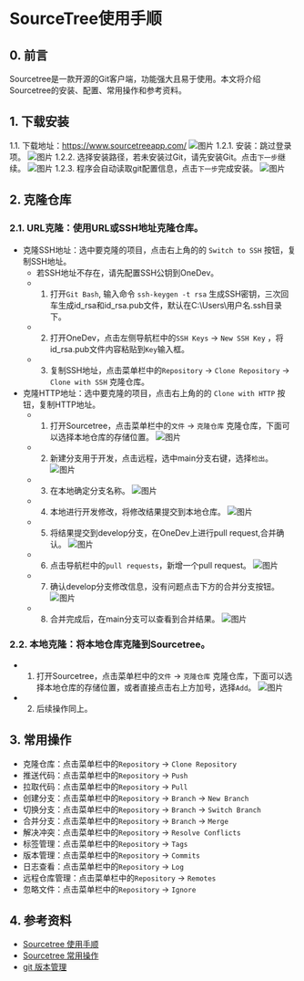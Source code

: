 # SourceTree使用手顺

## 0. 前言

Sourcetree是一款开源的Git客户端，功能强大且易于使用。本文将介绍Sourcetree的安装、配置、常用操作和参考资料。

## 1. 下载安装

1.1.  下载地址：https://www.sourcetreeapp.com/
![图片](https://github.com/moerbumo/kilig/blob/94f23d0cdb8c77e4dc66982f992cdba88d7dbacb/image.png?raw=true)
1.2.1. 安装：跳过登录项。
![图片](https://github.com/moerbumo/kilig/blob/614b753345d5d493b4f35511bdaeb3b3d9ddcf3e/%E5%AE%89%E8%A3%851.png?raw=true)
1.2.2. 选择安装路径，若未安装过Git，请先安装Git。点击`下一步`继续。
![图片](https://github.com/moerbumo/kilig/blob/438c276b89f14e3d857a08f1d5c333165ee67791/%E5%AE%89%E8%A3%852.png?raw=true)
1.2.3. 程序会自动读取git配置信息，点击`下一步`完成安装。
![图片](https://github.com/moerbumo/kilig/blob/438c276b89f14e3d857a08f1d5c333165ee67791/%E5%AE%89%E8%A3%853.png?raw=true)

## 2. 克隆仓库

### 2.1.  URL克隆：使用URL或SSH地址克隆仓库。

- 克隆SSH地址：选中要克隆的项目，点击右上角的的 `Switch to SSH` 按钮，复制SSH地址。
    - 若SSH地址不存在，请先配置SSH公钥到OneDev。
    - 1. 打开`Git Bash`, 输入命令 `ssh-keygen -t rsa` 生成SSH密钥，三次回车生成id_rsa和id_rsa.pub文件，默认在C:\Users\用户名\.ssh目录下。
    - 2. 打开OneDev，点击左侧导航栏中的`SSH Keys` -> `New SSH Key` ，将id_rsa.pub文件内容粘贴到`Key`输入框。
    - 3. 复制SSH地址，点击菜单栏中的`Repository` -> `Clone Repository` -> `Clone with SSH` 克隆仓库。
- 克隆HTTP地址：选中要克隆的项目，点击右上角的的 `Clone with HTTP` 按钮，复制HTTP地址。
   - 1. 打开Sourcetree，点击菜单栏中的`文件` -> `克隆仓库` 克隆仓库，下面可以选择本地仓库的存储位置。
    ![图片](https://github.com/moerbumo/kilig/blob/39db5fdd9372ce6c285fba28eaee8407583452b5/01.png?raw=true)
    - 2. 新建分支用于开发，点击远程，选中main分支右键，选择`检出`。
    ![图片](https://github.com/moerbumo/kilig/blob/39db5fdd9372ce6c285fba28eaee8407583452b5/02.png?raw=true)
   - 3. 在本地确定分支名称。
    ![图片](https://github.com/moerbumo/kilig/blob/39db5fdd9372ce6c285fba28eaee8407583452b5/03.png?raw=true)
   - 4. 本地进行开发修改，将修改结果提交到本地仓库。
    ![图片](https://github.com/moerbumo/kilig/blob/39db5fdd9372ce6c285fba28eaee8407583452b5/04.png?raw=true)
   - 5. 将结果提交到develop分支，在OneDev上进行pull request,合并确认。
    ![图片](https://github.com/moerbumo/kilig/blob/39db5fdd9372ce6c285fba28eaee8407583452b5/05.png?raw=true)
   - 6. 点击导航栏中的`pull requests`，新增一个pull request。
    ![图片](https://github.com/moerbumo/kilig/blob/39db5fdd9372ce6c285fba28eaee8407583452b5/06.png?raw=true)
  - 7. 确认develop分支修改信息，没有问题点击下方的合并分支按钮。
    ![图片](https://github.com/moerbumo/kilig/blob/39db5fdd9372ce6c285fba28eaee8407583452b5/07.png?raw=true)
  - 8. 合并完成后，在main分支可以查看到合并结果。
    ![图片](https://github.com/moerbumo/kilig/blob/39db5fdd9372ce6c285fba28eaee8407583452b5/08.png?raw=true)

### 2.2.  本地克隆：将本地仓库克隆到Sourcetree。

- 1. 打开Sourcetree，点击菜单栏中的`文件` -> `克隆仓库` 克隆仓库，下面可以选择本地仓库的存储位置，或者直接点击右上方加号，选择`Add`。
    ![图片](https://github.com/moerbumo/kilig/blob/b06bb79cde6b1abc67761851910b5eac36c9eff8/09.png?raw=true)

- 2. 后续操作同上。

## 3. 常用操作

- 克隆仓库：点击菜单栏中的`Repository` -> `Clone Repository`
- 推送代码：点击菜单栏中的`Repository` -> `Push`
- 拉取代码：点击菜单栏中的`Repository` -> `Pull`
- 创建分支：点击菜单栏中的`Repository` -> `Branch` -> `New Branch`
- 切换分支：点击菜单栏中的`Repository` -> `Branch` -> `Switch Branch`
- 合并分支：点击菜单栏中的`Repository` -> `Branch` -> `Merge`
- 解决冲突：点击菜单栏中的`Repository` -> `Resolve Conflicts`
- 标签管理：点击菜单栏中的`Repository` -> `Tags`
- 版本管理：点击菜单栏中的`Repository` -> `Commits`
- 日志查看：点击菜单栏中的`Repository` -> `Log`
- 远程仓库管理：点击菜单栏中的`Repository` -> `Remotes`
- 忽略文件：点击菜单栏中的`Repository` -> `Ignore`

## 4. 参考资料

- [Sourcetree 使用手顺](https://www.cnblogs.com/protosoft/p/11286592.html)
- [Sourcetree 常用操作](https://blog.csdn.net/GM_115/article/details/133188369)
- [git 版本管理](https://blog.csdn.net/qq_52748334/article/details/137019947)
